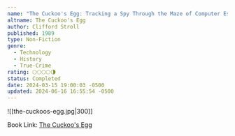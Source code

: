 ```yaml
---
name: "The Cuckoo's Egg: Tracking a Spy Through the Maze of Computer Espionage"
altname: The Cuckoo's Egg
author: Clifford Stroll
published: 1989
type: Non-Fiction
genre:
  - Technology
  - History
  - True-Crime
rating: 🌕🌕🌕🌕🌗
status: Completed
date: 2024-03-15 19:00:03 -0500
updated: 2024-06-16 16:55:54 -0500
---
```


![[the-cuckoos-egg.jpg|300]]

Book Link: [The Cuckoo's Egg](https://www.goodreads.com/book/show/18154.The_Cuckoo_s_Egg)